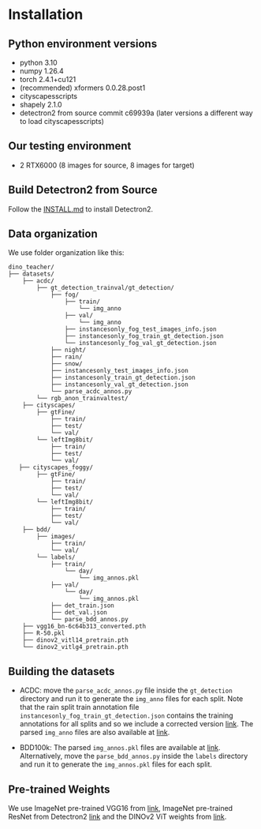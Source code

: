# Installation

## Python environment versions

- python 3.10
- numpy 1.26.4
- torch 2.4.1+cu121
- (recommended) xformers 0.0.28.post1
- cityscapesscripts
- shapely 2.1.0
- detectron2 from source commit c69939a (later versions a different way to load cityscapesscripts)

## Our testing environment

- 2 RTX6000 (8 images for source, 8 images for target)


## Build Detectron2 from Source

Follow the [INSTALL.md](https://github.com/facebookresearch/detectron2/blob/master/INSTALL.md) to install Detectron2.

## Data organization

We use folder organization like this:

```shell
dino_teacher/
├── datasets/
    ├── acdc/
        ├── gt_detection_trainval/gt_detection/
            ├── fog/
                ├── train/
                    └── img_anno
                ├── val/
                    └── img_anno
                ├── instancesonly_fog_test_images_info.json
                ├── instancesonly_fog_train_gt_detection.json
                └── instancesonly_fog_val_gt_detection.json
            ├── night/
            ├── rain/
            ├── snow/
            ├── instancesonly_test_images_info.json
            ├── instancesonly_train_gt_detection.json
            ├── instancesonly_val_gt_detection.json
            └── parse_acdc_annos.py
        └── rgb_anon_trainvaltest/
    ├── cityscapes/
        ├── gtFine/
            ├── train/
            ├── test/
            └── val/
        └── leftImg8bit/
            ├── train/
            ├── test/
            └── val/
   ├── cityscapes_foggy/
        ├── gtFine/
            ├── train/
            ├── test/
            └── val/
        └── leftImg8bit/
            ├── train/
            ├── test/
            └── val/
    ├── bdd/
        ├── images/
            ├── train/
            └── val/
        └── labels/
            ├── train/
                └── day/
                    └── img_annos.pkl
            ├── val/
                └── day/
                    └── img_annos.pkl
            ├── det_train.json
            ├── det_val.json
            └── parse_bdd_annos.py
    ├── vgg16_bn-6c64b313_converted.pth
    ├── R-50.pkl
    ├── dinov2_vitl14_pretrain.pth
    └── dinov2_vitlg4_pretrain.pth
```

## Building the datasets
- ACDC: move the `parse_acdc_annos.py` file inside the `gt_detection` directory and run it to generate the `img_anno` files for each split. Note that the rain split train annotation file `instancesonly_fog_train_gt_detection.json` contains the training annotations for all splits and so we include a corrected version [link](https://drive.google.com/file/d/1XskIoTf2eOgCJ3tONBE1BIO8Oac6P9u9/view?usp=drive_link). The parsed `img_anno` files are also available at [link](https://drive.google.com/drive/folders/1RfWRLnn8OX2JH44-e5ANPct4Qsdnl_zU?usp=drive_link).

- BDD100k: The parsed `img_annos.pkl` files are available at [link](https://drive.google.com/drive/folders/1GKRTjMer80ln2d_T_tkXAzaO0o-58j7y?usp=sharing). Alternatively, move the `parse_bdd_annos.py` inside the `labels` directory and run it to generate the `img_annos.pkl` files for each split. 

## Pre-trained Weights
We use ImageNet pre-trained VGG16 from [link](https://drive.google.com/file/d/1wNIjtKiqdUINbTUVtzjSkJ14PpR2h8_i/view?usp=sharing), ImageNet pre-trained ResNet from Detectron2 [link](https://dl.fbaipublicfiles.com/detectron2/ImageNetPretrained/MSRA/R-50.pkl) and the DINOv2 ViT weights from [link](https://github.com/facebookresearch/dinov2).



